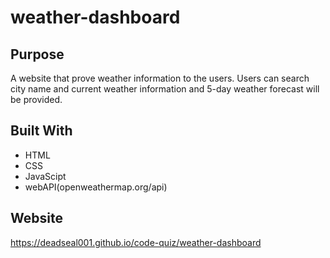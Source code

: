 # weather-dashboard


## Purpose
A website that prove weather information to the users. Users can search city name and current weather information and 5-day weather forecast will be provided. 

## Built With
* HTML
* CSS
* JavaScipt
* webAPI(openweathermap.org/api)

## Website
https://deadseal001.github.io/code-quiz/weather-dashboard




